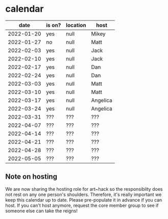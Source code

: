 # calendar

| date | is on? | location | host |
|---|---|---|---|
| 2022-01-20 | yes | null | Mikey |
| 2022-01-27 | no | null | Matt |
| 2022-02-03 | yes | null | Jack |
| 2022-02-10 | yes | null | Jack |
| 2022-02-17 | yes | null | Dan |
| 2022-02-24 | yes | null | Dan |
| 2022-03-03 | yes | null | Matt |
| 2022-03-10 | yes | null | Matt |
| 2022-03-17 | yes | null | Angelica |
| 2022-03-24 | yes | null | Angelica |
| 2022-03-31 | ??? | ??? | ??? |
| 2022-04-07 | ??? | ??? | ??? |
| 2022-04-14 | ??? | ??? | ??? |
| 2022-04-21 | ??? | ??? | ??? |
| 2022-04-28 | ??? | ??? | ??? |
| 2022-05-05 | ??? | ??? | ??? |

## Note on hosting

We are now sharing the hosting role for art~hack so the responsiblity does not rest on any one person's shoulders. Therefore, it's really important we keep this calendar up to date. Please pre-populate it in advance if you can host. If you can't host anymore, request the core member group to see if someone else can take the reigns!
